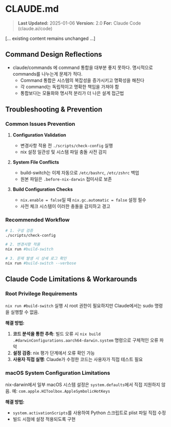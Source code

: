 # CLAUDE.md

> **Last Updated:** 2025-01-06
> **Version:** 2.0
> **For:** Claude Code (claude.ai/code)

[... existing content remains unchanged ...]

## Command Design Reflections

- claude/commands 에 command 통합을 대부분 좋지 못하다. 명시적으로 commands를 나누는게 문제가 적다.
  - Command 통합은 시스템의 복잡성을 증가시키고 명확성을 해친다
  - 각 command는 독립적이고 명확한 책임을 가져야 함
  - 통합보다는 모듈화와 명시적 분리가 더 나은 설계 접근법

## Troubleshooting & Prevention

### Common Issues Prevention

1. **Configuration Validation**
   - 변경사항 적용 전 `./scripts/check-config` 실행
   - nix 설정 일관성 및 시스템 파일 충돌 사전 감지

2. **System File Conflicts**
   - build-switch는 이제 자동으로 `/etc/bashrc`, `/etc/zshrc` 백업
   - 원본 파일은 `.before-nix-darwin` 접미사로 보존

3. **Build Configuration Checks**
   - `nix.enable = false`일 때 `nix.gc.automatic = false` 설정 필수
   - 사전 체크 시스템이 이러한 충돌을 감지하고 경고

### Recommended Workflow

```bash
# 1. 구성 검증
./scripts/check-config

# 2. 변경사항 적용
nix run #build-switch

# 3. 문제 발생 시 상세 로그 확인
nix run #build-switch --verbose
```

## Claude Code Limitations & Workarounds

### Root Privilege Requirements

`nix run #build-switch` 실행 시 root 권한이 필요하지만 Claude에서는 sudo 명령을 실행할 수 없음.

**해결 방법:**
1. **코드 분석을 통한 추측**: 빌드 오류 시 `nix build .#darwinConfigurations.aarch64-darwin.system` 명령으로 구체적인 오류 파악
2. **설정 검증**: nix 평가 단계에서 오류 확인 가능
3. **사용자 직접 실행**: Claude가 수정한 코드는 사용자가 직접 테스트 필요

### macOS System Configuration Limitations

nix-darwin에서 일부 macOS 시스템 설정은 `system.defaults`에서 직접 지원하지 않음.
예: `com.apple.HIToolbox.AppleSymbolicHotKeys`

**해결 방법:**
- `system.activationScripts`를 사용하여 Python 스크립트로 plist 파일 직접 수정
- 빌드 시점에 설정 적용되도록 구현

